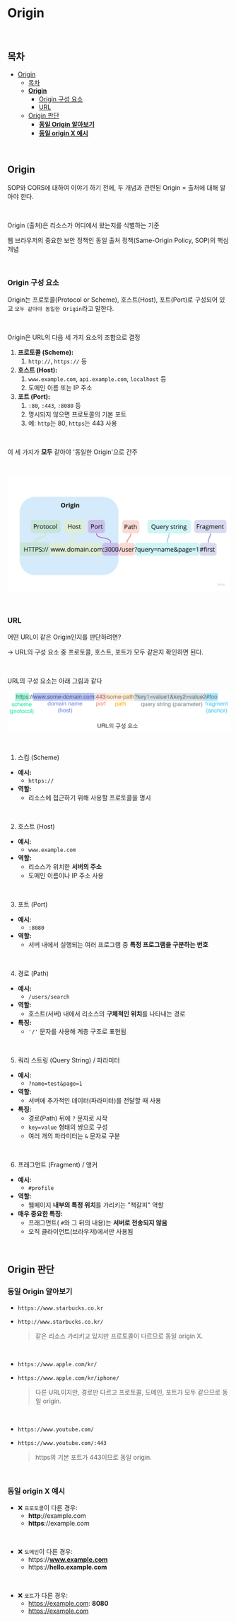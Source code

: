 # Origin

<br>

## 목차
- [Origin](#origin)
  - [목차](#목차)
  - [**Origin**](#origin-1)
    - [Origin 구성 요소](#origin-구성-요소)
    - [URL](#url)
  - [Origin 판단](#origin-판단)
    - [**동일 Origin 알아보기**](#동일-origin-알아보기)
    - [**동일 origin X 예시**](#동일-origin-x-예시)

<br>

## **Origin**

SOP와 CORS에 대하여 이야기 하기 전에, 두 개념과 관련된 Origin = 출처에 대해 알아야 한다.

<br>

Origin (출처)은 리소스가 어디에서 왔는지를 식별하는 기준

웹 브라우저의 중요한 보안 정책인 동일 출처 정책(Same-Origin Policy, SOP)의 핵심 개념

<br>

### Origin 구성 요소

Origin는 프로토콜(Protocol or Scheme), 호스트(Host), 포트(Port)로 구성되어 있고 `모두 같아야 동일한 Origin`라고 말한다.

<br>

Origin은 URL의 다음 세 가지 요소의 조합으로 결정

1. **프로토콜 (Scheme):** 
    1. `http://`, `https://` 등
2. **호스트 (Host):** 
    1. `www.example.com`, `api.example.com`, `localhost` 등 
    2. 도메인 이름 또는 IP 주소
3. **포트 (Port):** 
    1. `:80`, `:443`, `:8080` 등 
    2. 명시되지 않으면 프로토콜의 기본 포트
    3. 예: `http`는 80, `https`는 443 사용

<br>

이 세 가지가 **모두** 같아야 '동일한 Origin'으로 간주

<br>

![image0.png](./img/image0.png)

<br>

### URL

어떤 URL이 같은 Origin인지를 판단하려면?

→ URL의 구성 요소 중 프로토콜, 호스트, 포트가 모두 같은지 확인하면 된다.

<br>

URL의 구성 요소는 아래 그림과 같다

![image1.png](./img/image1.png)

<br>

1. 스킴 (Scheme)

- **예시:**
    - `https://`
- **역할:**
    - 리소스에 접근하기 위해 사용할 프로토콜을 명시

<br>

2. 호스트 (Host)

- **예시:**
    - `www.example.com`
- **역할:**
    - 리소스가 위치한 **서버의 주소**
    - 도메인 이름이나 IP 주소 사용

<br>

3. 포트 (Port)

- **예시:**
    - `:8080`
- **역할:**
    - 서버 내에서 실행되는 여러 프로그램 중 **특정 프로그램을 구분하는 번호**


<br>

4. 경로 (Path)

- **예시:**
    - `/users/search`
- **역할:**
    - 호스트(서버) 내에서 리소스의 **구체적인 위치**를 나타내는 경로
- **특징:**
    - `'/'` 문자를 사용해 계층 구조로 표현됨

<br>

5. 쿼리 스트링 (Query String) / 파라미터

- **예시:**
    - `?name=test&page=1`
- **역할:**
    - 서버에 추가적인 데이터(파라미터)를 전달할 때 사용
- **특징:**
    - 경로(Path) 뒤에 `?` 문자로 시작
    - `key=value` 형태의 쌍으로 구성
    - 여러 개의 파라미터는 `&` 문자로 구분

<br>

6. 프래그먼트 (Fragment) / 앵커

- **예시:**
    - `#profile`
- **역할:**
    - 웹페이지 **내부의 특정 위치**를 가리키는 "책갈피" 역할
- **매우 중요한 특징:**
    - 프래그먼트( `#`와 그 뒤의 내용)는 **서버로 전송되지 않음**
    - 오직 클라이언트(브라우저)에서만 사용됨

<br>

## Origin 판단

### **동일 Origin 알아보기**

- `https://www.starbucks.co.kr`
- `http://www.starbucks.co.kr/`
    
    > 같은 리소스 가리키고 있지만 프로토콜이 다르므로 동일 origin X.
    > 

<br>

- `https://www.apple.com/kr/`
- `https://www.apple.com/kr/iphone/`
    
    > 다른 URL이지만, 경로만 다르고 프로토콜, 도메인, 포트가 모두 같으므로 동일 origin.
    > 

<br>

- `https://www.youtube.com/`
- `https://www.youtube.com/:443`
    
    > https의 기본 포트가 443이므로 동일 origin.
    > 

<br>

### **동일 origin X 예시**

- ❌ `프로토콜`이 다른 경우:
    - **http**://example.com
    - **https**://example.com

<br>

- ❌ `도메인`이 다른 경우:
    - https://**www.example.com**
    - https://**hello.example.com**

<br>

- ❌ `포트`가 다른 경우:
    - https://example.com: **8080**
    - https://example.com
